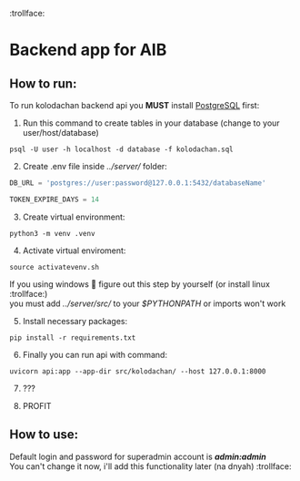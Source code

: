 :trollface:  
# Backend app for AIB

## How to run: 

To run kolodachan backend api you **MUST** install [PostgreSQL](https://www.postgresql.org/download/) first:  


1. Run this command to create tables in your database (change to your user/host/database) 
```console
psql -U user -h localhost -d database -f kolodachan.sql
```

2. Create .env file inside *../server/* folder:
```python
DB_URL = 'postgres://user:password@127.0.0.1:5432/databaseName'

TOKEN_EXPIRE_DAYS = 14
``` 

3. Create virtual environment:
```console
python3 -m venv .venv
```

4. Activate virtual enviroment:
```console
source activatevenv.sh
```
If you using windows :poop: figure out this step by yourself (or install linux :trollface:)  
you must add *../server/src/* to your *$PYTHONPATH* or imports won't work

5. Install necessary packages:
```
pip install -r requirements.txt
```

6. Finally you can run api with command:
```
uvicorn api:app --app-dir src/kolodachan/ --host 127.0.0.1:8000
```

7. ???

8. PROFIT

## How to use:
Default login and password for superadmin account is ***admin:admin***  
You can't change it now, i'll add this functionality later (na dnyah) :trollface:

